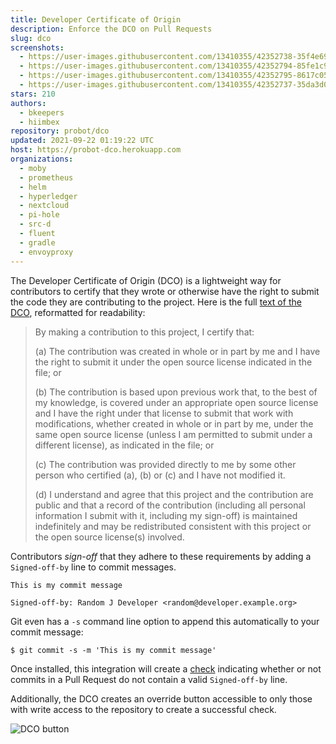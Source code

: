 ```yaml
---
title: Developer Certificate of Origin
description: Enforce the DCO on Pull Requests
slug: dco
screenshots:
  - https://user-images.githubusercontent.com/13410355/42352738-35f4e690-8071-11e8-9c8c-260e5868bfc8.png
  - https://user-images.githubusercontent.com/13410355/42352794-85fe1c9c-8071-11e8-834a-05a4aeb8cc90.png
  - https://user-images.githubusercontent.com/13410355/42352795-8617c052-8071-11e8-82f1-d9fbb2e9934c.png
  - https://user-images.githubusercontent.com/13410355/42352737-35da3d0e-8071-11e8-99ae-6e7068e257e1.png
stars: 210
authors:
  - bkeepers
  - hiimbex
repository: probot/dco
updated: 2021-09-22 01:19:22 UTC
host: https://probot-dco.herokuapp.com
organizations:
  - moby
  - prometheus
  - helm
  - hyperledger
  - nextcloud
  - pi-hole
  - src-d
  - fluent
  - gradle
  - envoyproxy
---
```



The Developer Certificate of Origin (DCO) is a lightweight way for contributors to certify that they wrote or otherwise have the right to submit the code they are contributing to the project. Here is the full [text of the DCO](https://developercertificate.org/), reformatted for readability:

> By making a contribution to this project, I certify that:
>
> (a) The contribution was created in whole or in part by me and I have the right to submit it under the open source license indicated in the file; or
>
> (b) The contribution is based upon previous work that, to the best of my knowledge, is covered under an appropriate open source license and I have the right under that license to submit that work with modifications, whether created in whole or in part by me, under the same open source license (unless I am permitted to submit under a different license), as indicated in the file; or
>
> (c) The contribution was provided directly to me by some other person who certified (a), (b) or (c) and I have not modified it.
>
> (d) I understand and agree that this project and the contribution are public and that a record of the contribution (including all personal information I submit with it, including my sign-off) is maintained indefinitely and may be redistributed consistent with this project or the open source license(s) involved.

Contributors _sign-off_ that they adhere to these requirements by adding a `Signed-off-by` line to commit messages.

```
This is my commit message

Signed-off-by: Random J Developer <random@developer.example.org>
```

Git even has a `-s` command line option to append this automatically to your commit message:

```
$ git commit -s -m 'This is my commit message'
```

Once installed, this integration will create a [check](https://developer.github.com/v3/checks/runs/) indicating whether or not commits in a Pull Request do not contain a valid `Signed-off-by` line.

Additionally, the DCO creates an override button accessible to only those with write access to the repository to create a successful check.

![DCO button](https://user-images.githubusercontent.com/13410355/42353254-3bfa266a-8074-11e8-80b4-18760c5efeee.png)
